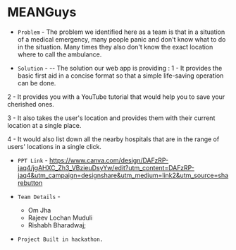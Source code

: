 # MEANGuys

- `Problem` - 
The problem we identified here as a team is that in a situation of a medical emergency, many people panic and don't know what to do in the situation. Many times they also don't know the exact location where to call the ambulance.

- `Solution` - 
-- The solution our web app is providing :
1 - It provides the basic first aid in a concise format so that a simple life-saving operation can be done.

2 - It provides you with a YouTube tutorial that would help you to save your cherished ones.

3 - It also takes the user's location and provides them with their current location at a single place.

4 - It would also list down all the nearby hospitals that are in the range of users' locations in a single click. 


- `PPT Link` - https://www.canva.com/design/DAFzRP-jaq4/jgAHXC_Zh3_VBzieuDsyYw/edit?utm_content=DAFzRP-jaq4&utm_campaign=designshare&utm_medium=link2&utm_source=sharebutton

- `Team Details` - 
    - Om Jha
    - Rajeev Lochan Muduli
    - Rishabh Bharadwaj;


- `Project Built in hackathon.`
  
